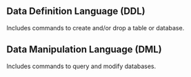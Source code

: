 ## Data Definition Language (DDL)

Includes commands to create and/or drop a table or database.

## Data Manipulation Language (DML)

Includes commands to query and modify databases.
